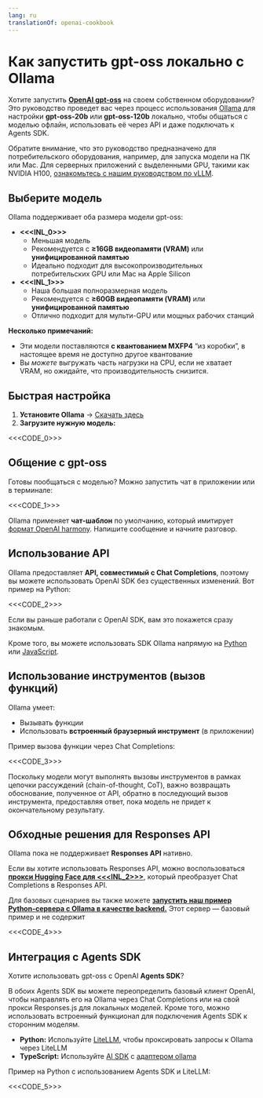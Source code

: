 ```yaml
---
lang: ru
translationOf: openai-cookbook
---
```


# Как запустить gpt-oss локально с Ollama

Хотите запустить [**OpenAI gpt-oss**](https://openai.com/open-models) на своем собственном оборудовании? Это руководство проведет вас через процесс использования [Ollama](https://ollama.ai) для настройки **gpt-oss-20b** или **gpt-oss-120b** локально, чтобы общаться с моделью офлайн, использовать её через API и даже подключать к Agents SDK.

Обратите внимание, что это руководство предназначено для потребительского оборудования, например, для запуска модели на ПК или Mac. Для серверных приложений с выделенными GPU, такими как NVIDIA H100, [ознакомьтесь с нашим руководством по vLLM](https://cookbook.openai.com/articles/gpt-oss/run-vllm).

## Выберите модель

Ollama поддерживает оба размера модели gpt-oss:

- **&lt;&lt;&lt;INL_0>>>**
  - Меньшая модель
  - Рекомендуется с **≥16GB видеопамяти (VRAM)** или **унифицированной памятью**
  - Идеально подходит для высокопроизводительных потребительских GPU или Mac на Apple Silicon
- **&lt;&lt;&lt;INL_1>>>**
  - Наша большая полноразмерная модель
  - Рекомендуется с **≥60GB видеопамяти (VRAM)** или **унифицированной памятью**
  - Отлично подходит для мульти-GPU или мощных рабочих станций

**Несколько примечаний:**

- Эти модели поставляются **с квантованием MXFP4** “из коробки”, в настоящее время не доступно другое квантование
- Вы _можете_ выгружать часть нагрузки на CPU, если не хватает VRAM, но ожидайте, что производительность снизится.

## Быстрая настройка

1. **Установите Ollama** → [Скачать здесь](https://ollama.com/download)
2. **Загрузите нужную модель:**

&lt;&lt;&lt;CODE_0>>>

## Общение с gpt-oss

Готовы пообщаться с моделью? Можно запустить чат в приложении или в терминале:

&lt;&lt;&lt;CODE_1>>>

Ollama применяет **чат-шаблон** по умолчанию, который имитирует [формат OpenAI harmony](https://cookbook.openai.com/articles/openai-harmony). Напишите сообщение и начните разговор.

## Использование API

Ollama предоставляет **API, совместимый с Chat Completions**, поэтому вы можете использовать OpenAI SDK без существенных изменений. Вот пример на Python:

&lt;&lt;&lt;CODE_2>>>

Если вы раньше работали с OpenAI SDK, вам это покажется сразу знакомым.

Кроме того, вы можете использовать SDK Ollama напрямую на [Python](https://github.com/ollama/ollama-python) или [JavaScript](https://github.com/ollama/ollama-js).

## Использование инструментов (вызов функций)

Ollama умеет:

- Вызывать функции
- Использовать **встроенный браузерный инструмент** (в приложении)

Пример вызова функции через Chat Completions:

&lt;&lt;&lt;CODE_3>>>

Поскольку модели могут выполнять вызовы инструментов в рамках цепочки рассуждений (chain-of-thought, CoT), важно возвращать обоснование, полученное от API, обратно в последующий вызов инструмента, предоставляя ответ, пока модель не придет к окончательному результату.

## Обходные решения для Responses API

Ollama пока не поддерживает **Responses API** нативно.

Если вы хотите использовать Responses API, можно воспользоваться [**прокси Hugging Face для &lt;&lt;&lt;INL_2>>>**](https://github.com/huggingface/responses.js), который преобразует Chat Completions в Responses API.

Для базовых сценариев вы также можете [**запустить наш пример Python-сервера с Ollama в качестве backend.**](https://github.com/openai/gpt-oss?tab=readme-ov-file#responses-api) Этот сервер — базовый пример и не содержит

&lt;&lt;&lt;CODE_4>>>

## Интеграция с Agents SDK

Хотите использовать gpt-oss с OpenAI **Agents SDK**?

В обоих Agents SDK вы можете переопределить базовый клиент OpenAI, чтобы направлять его на Ollama через Chat Completions или на свой прокси Responses.js для локальных моделей. Кроме того, можно использовать встроенный функционал для подключения Agents SDK к сторонним моделям.

- **Python:** Используйте [LiteLLM](https://openai.github.io/openai-agents-python/models/litellm/), чтобы проксировать запросы к Ollama через LiteLLM
- **TypeScript:** Используйте [AI SDK](https://openai.github.io/openai-agents-js/extensions/ai-sdk/) с [адаптером ollama](https://ai-sdk.dev/providers/community-providers/ollama)

Пример на Python с использованием Agents SDK и LiteLLM:

&lt;&lt;&lt;CODE_5>>>
